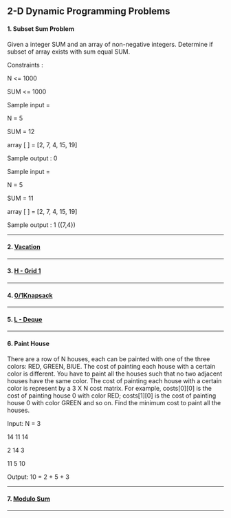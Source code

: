 ## 2-D Dynamic Programming Problems

#### 1. Subset Sum Problem

Given a integer SUM and an array of non-negative integers. Determine if subset of array exists with sum equal SUM.

Constraints :

N <= 1000

SUM <= 1000

Sample input =

N = 5

SUM = 12

array [ ] = [2, 7, 4, 15, 19]

Sample output : 0

Sample input =

N = 5

SUM = 11

array [ ] = [2, 7, 4, 15, 19]

Sample output : 1 ({7,4})

---

#### 2. [ Vacation ](https://atcoder.jp/contests/dp/tasks/dp_c)

---

#### 3. [ H - Grid 1 ](https://atcoder.jp/contests/dp/tasks/dp_h)

---

#### 4. [ 0/1Knapsack ](https://www.spoj.com/problems/KNAPSACK/)

---

#### 5. [ L - Deque ](https://atcoder.jp/contests/dp/tasks/dp_l)

---

#### 6. Paint House

There are a row of N houses, each can be painted with one of the three colors: RED,
GREEN, BlUE. The cost of painting each house with a certain color is different.
You have to paint all the houses such that no two adjacent houses have the same color.
The cost of painting each house with a certain color is represent by a 3 X N cost matrix.
For example, costs[0][0] is the cost of painting house 0 with color RED;
costs[1][0] is the cost of painting house 0 with color GREEN and so on.
Find the minimum cost to paint all the houses.

Input:
N = 3

14 11 14

2 14 3

11 5 10

Output: 10 = 2 + 5 + 3

---

#### 7. [ Modulo Sum ](https://codeforces.com/problemset/problem/577/B)

---
